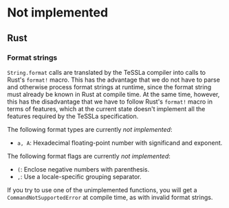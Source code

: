 # Not implemented

## Rust

### Format strings

`String.format` calls are translated by the TeSSLa compiler into calls to 
Rust's `format!` macro. This has the advantage that we do not have to
parse and otherwise process format strings at runtime, since the format
string must already be known in Rust at compile time. At the same time,
however, this has the disadvantage that we have to follow Rust's `format!`
macro in terms of features, which at the current state doesn't implement
all the features required by the TeSSLa specification.

The following format types are currently _not implemented_:
 - `a, A`: Hexadecimal floating-point number with significand and exponent.

The following format flags are currently _not implemented_:
 - `(`: Enclose negative numbers with parenthesis.
 - `,`: Use a locale-specific grouping separator.

If you try to use one of the unimplemented functions, you will get a
`CommandNotSupportedError` at compile time, as with invalid format strings.
